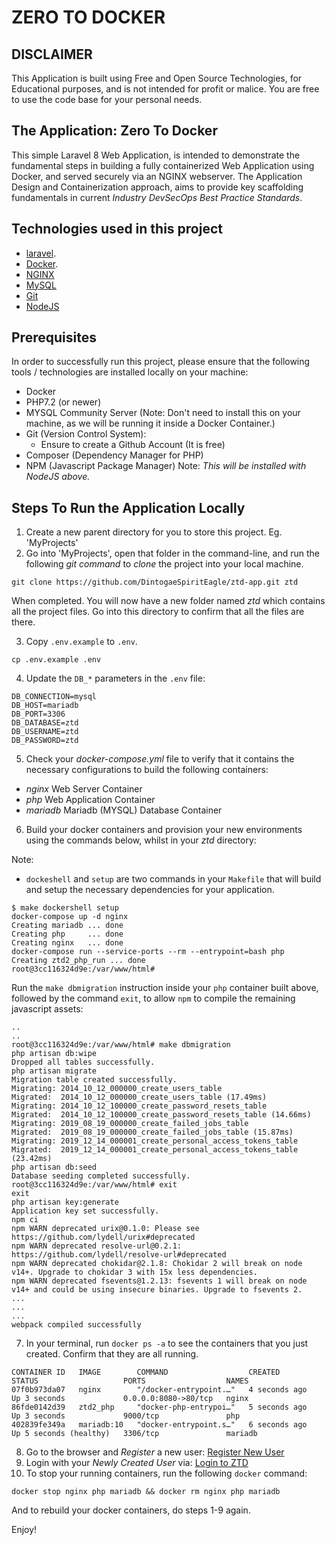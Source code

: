 # **ZERO TO DOCKER**
## DISCLAIMER
This Application is built using Free and Open Source Technologies, for Educational purposes, and is not intended for profit or malice. You are free to use the code base for your personal needs.

## The Application: Zero To Docker
This simple Laravel 8 Web Application, is intended to demonstrate the fundamental steps in building a fully containerized Web Application using Docker, and served securely via an NGINX webserver. The Application Design and Containerization approach, aims to provide key scaffolding fundamentals in current _Industry DevSecOps Best Practice Standards_.

## Technologies used in this project
- [laravel](https://laravel.com/docs).
- [Docker](https://www.docker.com/).
- [NGINX](https://www.nginx.com/)
- [MySQL](https://www.mysql.com/)
- [Git](https://git-scm.com/)
- [NodeJS](https://nodejs.org/en/)

## Prerequisites
In order to successfully run this project, please ensure that the following tools / technologies are installed locally on your machine:
* Docker
* PHP7.2 (or newer)
* MYSQL Community Server (Note: Don't need to install this on your machine, as we will be running it inside a Docker Container.)
* Git (Version Control System):
    * Ensure to create a Github Account (It is free)
* Composer (Dependency Manager for PHP)
* NPM (Javascript Package Manager) Note: _This will be installed with NodeJS above._

## Steps To Run the Application Locally
1. Create a new parent directory for you to store this project. Eg. 'MyProjects'
2. Go into 'MyProjects', open that folder in the command-line, and run the following _git command_ to _clone_ the project into your local machine.
```
git clone https://github.com/DintogaeSpiritEagle/ztd-app.git ztd
```
When completed. You will now have a new folder named _ztd_ which contains all the project files. Go into this directory to confirm that all the files are there.

3. Copy `.env.example` to `.env`.
```
cp .env.example .env
```
4. Update the `DB_*` parameters in the `.env` file:
```
DB_CONNECTION=mysql
DB_HOST=mariadb
DB_PORT=3306
DB_DATABASE=ztd
DB_USERNAME=ztd
DB_PASSWORD=ztd
```
5. Check your _docker-compose.yml_ file to verify that it contains the necessary configurations to build the following containers:
* _nginx_ Web Server Container
* _php_ Web Application Container
* _mariadb_ Mariadb (MYSQL) Database Container
6. Build your docker containers and provision your new environments using the commands below, whilst in your _ztd_ directory:

Note: 
* `dockeshell` and `setup` are two commands in your `Makefile` that will build and setup the necessary dependencies for your application.
```
$ make dockershell setup
docker-compose up -d nginx
Creating mariadb ... done
Creating php     ... done
Creating nginx   ... done
docker-compose run --service-ports --rm --entrypoint=bash php
Creating ztd2_php_run ... done
root@3cc116324d9e:/var/www/html#
```
Run the `make dbmigration` instruction inside your `php` container built above, followed by the command `exit`, to allow `npm` to compile the remaining javascript assets:
```
..
..
root@3cc116324d9e:/var/www/html# make dbmigration
php artisan db:wipe
Dropped all tables successfully.
php artisan migrate
Migration table created successfully.
Migrating: 2014_10_12_000000_create_users_table
Migrated:  2014_10_12_000000_create_users_table (17.49ms)
Migrating: 2014_10_12_100000_create_password_resets_table
Migrated:  2014_10_12_100000_create_password_resets_table (14.66ms)
Migrating: 2019_08_19_000000_create_failed_jobs_table
Migrated:  2019_08_19_000000_create_failed_jobs_table (15.87ms)
Migrating: 2019_12_14_000001_create_personal_access_tokens_table
Migrated:  2019_12_14_000001_create_personal_access_tokens_table (23.42ms)
php artisan db:seed
Database seeding completed successfully.
root@3cc116324d9e:/var/www/html# exit
exit
php artisan key:generate
Application key set successfully.
npm ci
npm WARN deprecated urix@0.1.0: Please see https://github.com/lydell/urix#deprecated
npm WARN deprecated resolve-url@0.2.1: https://github.com/lydell/resolve-url#deprecated
npm WARN deprecated chokidar@2.1.8: Chokidar 2 will break on node v14+. Upgrade to chokidar 3 with 15x less dependencies.
npm WARN deprecated fsevents@1.2.13: fsevents 1 will break on node v14+ and could be using insecure binaries. Upgrade to fsevents 2.
...
...
...
webpack compiled successfully

```
7. In your terminal, run `docker ps -a` to see the containers that you just created. Confirm that they are all running.
```
CONTAINER ID   IMAGE        COMMAND                  CREATED         STATUS                   PORTS                  NAMES
07f0b973da07   nginx        "/docker-entrypoint.…"   4 seconds ago   Up 3 seconds             0.0.0.0:8080->80/tcp   nginx
86fde0142d39   ztd2_php     "docker-php-entrypoi…"   5 seconds ago   Up 3 seconds             9000/tcp               php
402839fe349a   mariadb:10   "docker-entrypoint.s…"   6 seconds ago   Up 5 seconds (healthy)   3306/tcp               mariadb
```
8. Go to the browser and _Register_ a new user: [Register New User](http://localhost:8080/register)
9. Login with your _Newly Created User_ via: [Login to ZTD](http://localhost:8080/login)
10. To stop your running containers, run the following `docker` command:
```
docker stop nginx php mariadb && docker rm nginx php mariadb
```
And to rebuild your docker containers, do steps 1-9 again.

Enjoy!
